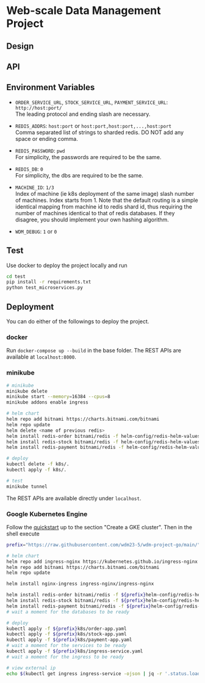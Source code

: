 # Web-scale Data Management Project

## Design


## API


## Environment Variables
- `ORDER_SERVICE_URL`, `STOCK_SERVICE_URL`, `PAYMENT_SERVICE_URL`: `http://host:port/`  
  The leading protocol and ending slash are necessary.

- `REDIS_ADDRS`: `host:port` or `host:port,host:port,...,host:port`  
  Comma separated list of strings to sharded redis. DO NOT add any space or ending comma.

- `REDIS_PASSWORD`: `pwd`  
  For simplicity, the passwords are required to be the same.

- `REDIS_DB`: `0`  
  For simplicity, the dbs are required to be the same.

- `MACHINE_ID`: `1/3`  
  Index of machine (ie k8s deployment of the same image) slash number of machines. Index starts from 1. Note that the default routing is a simple identical mapping from machine id to redis shard id, thus requiring the number of machines identical to that of redis databases. If they disagree, you should implement your own hashing algorithm.

- `WDM_DEBUG`: `1` or `0`  



## Test
Use docker to deploy the project locally and run
```bash
cd test
pip install -r requirements.txt
python test_microservices.py
```


## Deployment
You can do either of the followings to deploy the project.


### docker
Run `docker-compose up --build` in the base folder. The REST APIs are available at `localhost:8000`.


### minikube
```bash
# minikube
minikube delete
minikube start --memory=16384 --cpus=8
minikube addons enable ingress

# helm chart
helm repo add bitnami https://charts.bitnami.com/bitnami
helm repo update
helm delete <name of previous redis>
helm install redis-order bitnami/redis -f helm-config/redis-helm-values.yaml
helm install redis-stock bitnami/redis -f helm-config/redis-helm-values.yaml
helm install redis-payment bitnami/redis -f helm-config/redis-helm-values.yaml

# deploy
kubectl delete -f k8s/.
kubectl apply -f k8s/.

# test
minikube tunnel
```

The REST APIs are available directly under `localhost`.


### Google Kubernetes Engine
Follow the [quickstart](https://cloud.google.com/kubernetes-engine/docs/deploy-app-cluster) up to the section "Create a GKE cluster". Then in the shell execute
```bash
prefix="https://raw.githubusercontent.com/wdm23-5/wdm-project-go/main/"

# helm chart
helm repo add ingress-nginx https://kubernetes.github.io/ingress-nginx
helm repo add bitnami https://charts.bitnami.com/bitnami
helm repo update

helm install nginx-ingress ingress-nginx/ingress-nginx

helm install redis-order bitnami/redis -f ${prefix}helm-config/redis-helm-values.yaml
helm install redis-stock bitnami/redis -f ${prefix}helm-config/redis-helm-values.yaml
helm install redis-payment bitnami/redis -f ${prefix}helm-config/redis-helm-values.yaml
# wait a moment for the databases to be ready

# deploy
kubectl apply -f ${prefix}k8s/order-app.yaml
kubectl apply -f ${prefix}k8s/stock-app.yaml
kubectl apply -f ${prefix}k8s/payment-app.yaml
# wait a moment for the services to be ready
kubectl apply -f ${prefix}k8s/ingress-service.yaml
# wait a moment for the ingress to be ready

# view external ip
echo $(kubectl get ingress ingress-service -ojson | jq -r '.status.loadBalancer.ingress[].ip')
```

